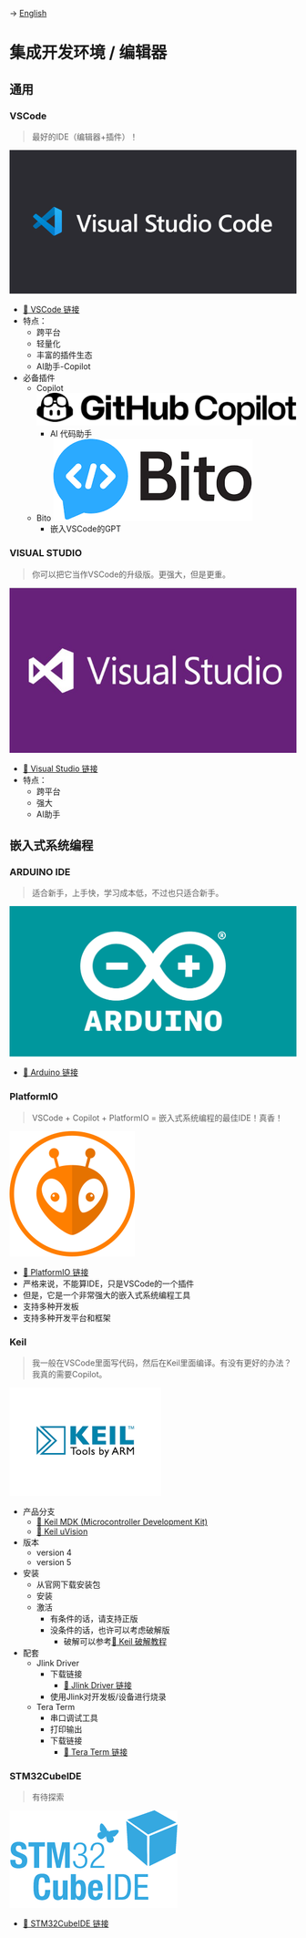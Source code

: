 -> [English](/DEVENV/IDE/ide.md)

# 集成开发环境 / 编辑器

## 通用
### VSCode
> 最好的IDE（编辑器+插件）！

![VSCode](VSCode.png ':size=50%')
- [🔗 VSCode 链接](https://code.visualstudio.com/)
- 特点：
  - 跨平台
  - 轻量化
  - 丰富的插件生态
  - AI助手-Copilot
- 必备插件
  - Copilot ![Copilot](COPILOT.png ':size=50%')
    - AI 代码助手
  - Bito ![Bito](BITO.png ':size=20%')
    - 嵌入VSCode的GPT

### VISUAL STUDIO
> 你可以把它当作VSCode的升级版。更强大，但是更重。

![Visual Studio](VS.png ':size=50%')

- [🔗 Visual Studio 链接](https://visualstudio.microsoft.com/)
- 特点：
  - 跨平台
  - 强大
  - AI助手

## 嵌入式系统编程
### ARDUINO IDE
> 适合新手，上手快，学习成本低，不过也只适合新手。

![Arduino](ARDUINO.png ':size=50%')
- [🔗 Arduino 链接](https://www.arduino.cc/en/software)

### PlatformIO
> VSCode + Copilot + PlatformIO = 嵌入式系统编程的最佳IDE！真香！

![PlatformIO](PLATFORMIO-LOGO.png ':size=50%')
- [🔗 PlatformIO 链接](https://platformio.org/)
- 严格来说，不能算IDE，只是VSCode的一个插件
- 但是，它是一个非常强大的嵌入式系统编程工具
- 支持多种开发板
- 支持多种开发平台和框架

### Keil
> 我一般在VSCode里面写代码，然后在Keil里面编译。有没有更好的办法？我真的需要Copilot。

![Keil](Keil_Logo.png ':size=50%')
- 产品分支
    - [🔗 Keil MDK (Microcontroller Development Kit)](https://www.keil.com/demo/eval/arm.htm)
    - [🔗 Keil uVision](https://www.keil.com/demo/eval/arm.htm)
- 版本
    - version 4
    - version 5
- 安装
    - 从官网下载安装包
    - 安装
    - 激活
      - 有条件的话，请支持正版
      - 没条件的话，也许可以考虑破解版
        - 破解可以参考[🔗 Keil 破解教程](https://www.downkuai.com/soft/136892.html)
- 配套
  - Jlink Driver
    - 下载链接
      - [🔗 Jlink Driver 链接](https://www.segger.com/downloads/jlink/#J-LinkSoftwareAndDocumentationPack)
    - 使用Jlink对开发板/设备进行烧录
  - Tera Term
    - 串口调试工具
    - 打印输出
    - 下载链接
      - [🔗 Tera Term 链接](https://osdn.net/projects/ttssh2/releases/)

### STM32CubeIDE
> 有待探索

![STM32CubeIDE](STM32CUBE.png ':size=50%')
- [🔗 STM32CubeIDE 链接](https://www.st.com/en/development-tools/stm32cubeide.html)